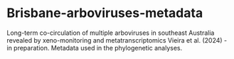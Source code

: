 # Brisbane-arboviruses-metadata
Long-term co-circulation of multiple arboviruses in southeast Australia revealed by xeno-monitoring and metatranscriptomics
Vieira et al. (2024) - in preparation. Metadata used in the phylogenetic analyses.
